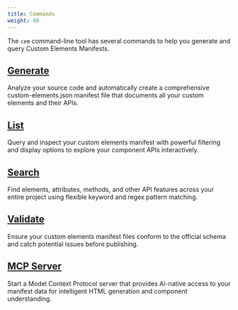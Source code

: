 ```yaml
---
title: Commands
weight: 40
---
```


The `cem` command-line tool has several commands to help you generate and query Custom Elements Manifests.

<div class="grid grid-2">

  <div>
    <h2>
      <a href="generate" class="text-blue-600 hover:text-blue-800 no-underline">Generate</a>
    </h2>
    <p>Analyze your source code and automatically create a comprehensive custom-elements.json manifest file that documents all your custom elements and their APIs.</p>
  </div>

  <div>
    <h2>
      <a href="list" class="text-blue-600 hover:text-blue-800 no-underline">List</a>
    </h2>
    <p>Query and inspect your custom elements manifest with powerful filtering and display options to explore your component APIs interactively.</p>
  </div>

  <div>
    <h2>
      <a href="search" class="text-blue-600 hover:text-blue-800 no-underline">Search</a>
    </h2>
    <p>Find elements, attributes, methods, and other API features across your entire project using flexible keyword and regex pattern matching.</p>
  </div>

  <div>
    <h2>
      <a href="validate" class="text-blue-600 hover:text-blue-800 no-underline">Validate</a>
    </h2>
    <p>Ensure your custom elements manifest files conform to the official schema and catch potential issues before publishing.</p>
  </div>

  <div>
    <h2>
      <a href="mcp" class="text-blue-600 hover:text-blue-800 no-underline">MCP Server</a>
    </h2>
    <p>Start a Model Context Protocol server that provides AI-native access to your manifest data for intelligent HTML generation and component understanding.</p>
  </div>

</div>
